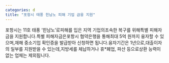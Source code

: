 ```yaml
---
categories: d
title: "포항시 태풍 힌남노 피해 기업 금융 지원"
---
```

포항시는 11호 태풍 ‘힌남노’로피해를 입은 지역 기업의조속한 복구를 위해특별 피해자금을 지원합니다.특별 피해자금은포항시 협약은행을 통해최대 5억 원까지 융자할 수 있으며,재해 중소기업 확인증을 발급받아 신청하면 됩니다.융자기간은 1년으로,대출이자의 일부를 지원받을 수 있는데,지방세를 체납하거나 휴*폐업, 파산 등으로상환 능력이 없는 업체는 제외됩니다.